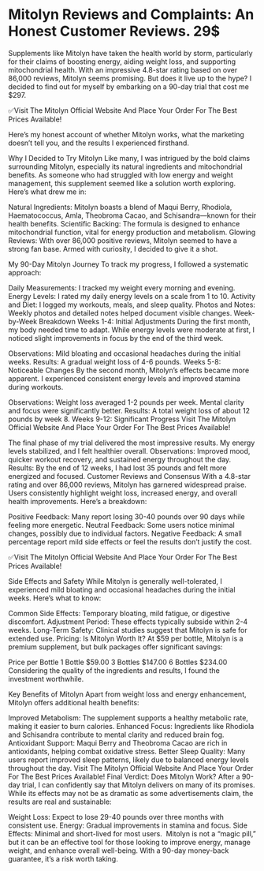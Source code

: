 # Mitolyn Reviews and Complaints: An Honest Customer Reviews. 29$

Supplements like Mitolyn have taken the health world by storm, particularly for their claims of boosting energy, aiding weight loss, and supporting mitochondrial health. With an impressive 4.8-star rating based on over 86,000 reviews, Mitolyn seems promising.﻿ But does it live up to the hype? I decided to find out for myself by embarking on a 90-day trial that cost me $297.
 
✅Visit The Mitolyn Official Website And Place Your Order For The Best Prices Available!

Here’s my honest account of whether Mitolyn works, what the marketing doesn’t tell you, and the results I experienced firsthand.

Why I Decided to Try Mitolyn﻿
Like many, I was intrigued by the bold claims surrounding Mitolyn, especially its natural ingredients and mitochondrial benefits. As someone who had struggled with low energy and weight management, this supplement seemed like a solution worth exploring. Here’s what drew me in:

Natural Ingredients: Mit﻿olyn boasts a blend of Maqui Berry, Rhodiola, Haematococcus, Amla, Theobroma Cacao, and Schisandra—known for their health benefits.
Scientific Backing: The formula is designed to enhance mitochondrial function, vital for energy production and metabolism.
Glowing Reviews: With ov﻿er 86,000 positive reviews, Mitolyn seemed to have a strong fan base.
Armed with curiosity, I decided to give it a shot.

My 90-Day Mitolyn Journey﻿
To track my progress, I followed a systematic approach:

Daily Measurements: I tracked my weight every morning and evening.
Energy Levels: I rated my daily energy levels on a scale from 1 to 10.
Activity and Diet: I logged my workouts, meals, and sleep quality.
Photos and Notes: Weekly photos and detailed notes helped document visible changes.
Week-by-Week Breakdown
Weeks 1-4: Initial Adjustments
During the first month, my body needed time to adapt. While energy levels were moderate at first, I noticed slight improvements in focus by the end of the third week.

Observations: Mild bloating and occasional headaches during the initial weeks.
Results: A gradual weight loss of 4-6 pounds.
Weeks 5-8: Noticeable Changes
By the second month, Mitolyn’s effects became more apparent. I experienced consistent energy levels and improved stamina during workouts.

Observations: Weight loss averaged 1-2 pounds per week. Mental clarity and focus were significantly better.
Results: A total weight loss of about 12 pounds by week 8.
Weeks 9-12: Significant Progress
Visit The Mitolyn Official Website And Place Your Order For The Best Prices Available!

The final phase of my trial delivered the most impressive results. My energy levels stabilized, and I felt healthier overall.
Observations: Improved mood, quicker workout recovery, and sustained energy throughout the day.
Results: By the end of 12 weeks, I had lost 35 pounds and felt more energized and focused.
Customer Reviews and Consensus
With a 4.8-star rating and over 86,000 reviews, Mitolyn has garnered widespread praise. Users consistently highlight weight loss, increased energy, and overall health improvements. Here’s a breakdown:

Positive Feedback: Many report losing 30-40 pounds over 90 days while feeling more energetic.
Neutral Feedback: Some users notice minimal changes, possibly due to individual factors.
Negative Feedback: A small percentage report mild side effects or feel the results don’t justify the cost.
 
✅Visit The Mitolyn Official Website And Place Your Order For The Best Prices Available!
 
Side Effects and Safety
While Mitolyn is generally well-tolerated, I experienced mild bloating and occasional headaches during the initial weeks. Here’s what to know:

Common Side Effects: Temporary bloating, mild fatigue, or digestive discomfort.
Adjustment Period: These effects typically subside within 2-4 weeks.
Long-Term Safety: Clinical studies suggest that Mitolyn is safe for extended use.
Pricing: Is Mitolyn Worth It?
At $59 per bottle, Mitolyn is a premium supplement, but bulk packages offer significant savings:

Price per Bottle
1 Bottle $59.00
3 Bottles $147.00
6 Bottles $234.00
Considering the quality of the ingredients and results, I found the investment worthwhile.

Key Benefits of Mitolyn
Apart from weight loss and energy enhancement, Mitolyn offers additional health benefits:

Improved Metabolism: The supplement supports a healthy metabolic rate, making it easier to burn calories.
Enhanced Focus: Ingredients like Rhodiola and Schisandra contribute to mental clarity and reduced brain fog.
Antioxidant Support: Maqui Berry and Theobroma Cacao are rich in antioxidants, helping combat oxidative stress.
Better Sleep Quality: Many users report improved sleep patterns, likely due to balanced energy levels throughout the day.
Visit The Mitolyn Official Website And Place Your Order For The Best Prices Available!
Final Verdict: Does Mitolyn Work?
After a 90-day trial, I can confidently say that Mitolyn delivers on many of its promises. While its effects may not be as dramatic as some advertisements claim, the results are real and sustainable:

Weight Loss: Expect to lose 29-40 pounds over three months with consistent use.
Energy: Gradual improvements in stamina and focus.
Side Effects: Minimal and short-lived for most users.
 ﻿
Mitolyn is not a “magic pill,” but it can be an effective tool for those looking to improve energy, manage weight, and enhance overall well-being. With a 90-day money-back guarantee, it’s a risk worth taking.
